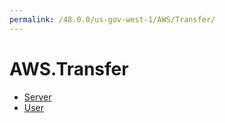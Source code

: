 ```yaml
---
permalink: /48.0.0/us-gov-west-1/AWS/Transfer/
---
```


# AWS.Transfer



* [Server](Server.md)
* [User](User.md)